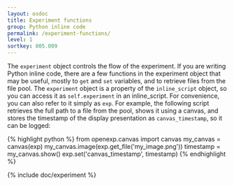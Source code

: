 ```yaml
---
layout: osdoc
title: Experiment functions
group: Python inline code
permalink: /experiment-functions/
level: 1
sortkey: 005.009
---
```


The `experiment` object controls the flow of the experiment. If you are writing Python inline code,  there are a few functions in the experiment object that may be useful, mostly to `get` and `set` variables, and to retrieve files from the file pool. The `experiment` object is a property of the `inline_script` object, so you can access it as `self.experiment` in an inline_script. For convenience, you can also refer to it simply as `exp`. For example, the following script retrieves the full path to a file from the pool, shows it using a canvas, and stores the timestamp of the display presentation as `canvas_timestamp`, so it can be logged:

{% highlight python %}
from openexp.canvas import canvas
my_canvas = canvas(exp)
my_canvas.image(exp.get_file('my_image.png'))
timestamp = my_canvas.show()
exp.set('canvas_timestamp', timestamp)
{% endhighlight %}

{% include doc/experiment %}